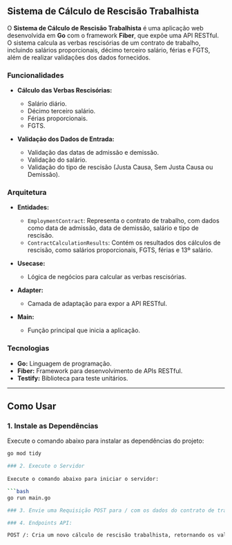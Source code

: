 ## Sistema de Cálculo de Rescisão Trabalhista

O **Sistema de Cálculo de Rescisão Trabalhista** é uma aplicação web desenvolvida em **Go** com o framework **Fiber**, que expõe uma API RESTful. O sistema calcula as verbas rescisórias de um contrato de trabalho, incluindo salários proporcionais, décimo terceiro salário, férias e FGTS, além de realizar validações dos dados fornecidos.

### Funcionalidades

- **Cálculo das Verbas Rescisórias:**
  - Salário diário.
  - Décimo terceiro salário.
  - Férias proporcionais.
  - FGTS.
  
- **Validação dos Dados de Entrada:**
  - Validação das datas de admissão e demissão.
  - Validação do salário.
  - Validação do tipo de rescisão (Justa Causa, Sem Justa Causa ou Demissão).

### Arquitetura

- **Entidades:**
  - `EmploymentContract`: Representa o contrato de trabalho, com dados como data de admissão, data de demissão, salário e tipo de rescisão.
  - `ContractCalculationResults`: Contém os resultados dos cálculos de rescisão, como salários proporcionais, FGTS, férias e 13º salário.

- **Usecase:**
  - Lógica de negócios para calcular as verbas rescisórias.

- **Adapter:**
  - Camada de adaptação para expor a API RESTful.

- **Main:**
  - Função principal que inicia a aplicação.

### Tecnologias

- **Go:** Linguagem de programação.
- **Fiber:** Framework para desenvolvimento de APIs RESTful.
- **Testify:** Biblioteca para teste unitários.

---
## Como Usar

### 1. **Instale as Dependências**

Execute o comando abaixo para instalar as dependências do projeto:

```bash
go mod tidy

### 2. Execute o Servidor
   
Execute o comando abaixo para iniciar o servidor:

```bash
go run main.go

### 3. Envie uma Requisição POST para / com os dados do contrato de trabalho no corpo da requisição

### 4. Endpoints API:

POST /: Cria um novo cálculo de rescisão trabalhista, retornando os valores das verbas rescisórias calculadas.

